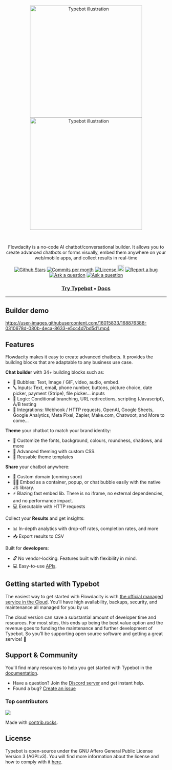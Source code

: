 <br />
<p align="center">
  <a href="https://typebot.io/#gh-light-mode-only" target="_blank">
    <img src="./.github/images/logo-light.png" alt="Typebot illustration" width="350px">
  </a>
  <a href="https://typebot.io/#gh-dark-mode-only" target="_blank">
    <img src="./.github/images/logo-dark.png" alt="Typebot illustration" width="350px">
  </a>
</p>
<br />

<p align="center">
Flowdacity is a no-code AI chatbot/conversational builder. It allows you to create advanced chatbots or forms visually, embed them anywhere on your web/mobile apps, and collect results in real-time
</p>

<p align="center">
<a href="https://github.com/ochui/flowdacity/stargazers"><img src="https://img.shields.io/github/stars/ochui/flowdacity" alt="Github Stars"></a>
</a>
<a href="https://github.com/ochui/flowdacity/pulse"><img src="https://img.shields.io/github/commit-activity/m/ochui/flowdacity" alt="Commits per month"></a>
<a href="https://github.com/baptistearno/typebot.io/blob/main/LICENSE"><img src="https://img.shields.io/badge/license-AGPLv3-purple" alt="License">
<a href="https://status.flowdacity.com"><img height="20px" src="https://betteruptime.com/status-badges/v1/monitor/10pyl.svg" alt="Uptime"></a>
<a href="https://github.com/ochui/flowdacity/issues/new"><img src="https://img.shields.io/badge/Report a bug-Github-%231F80C0" alt="Report a bug"></a>
<a href="https://github.com/ochui/flowdacity/discussions/new?category=q-a"><img src="https://img.shields.io/badge/Ask a question-Github-%231F80C0" alt="Ask a question"></a>
<a href="https://flowdacity.com/discord"><img src="https://img.shields.io/badge/Join community-Discord-%23404EED" alt="Ask a question"></a>

</p>

<h3 align="center">
  <b><a href="https://app.flowdacity.com/register">Try Typebot</a></b>
  •
  <b><a href="https://docs.flowdacity.com/">Docs</a></b>

---

## Builder demo

https://user-images.githubusercontent.com/16015833/168876388-0310678d-080b-4eca-8633-e5cc4d7bd5d1.mp4

## Features

Flowdacity makes it easy to create advanced chatbots. It provides the building blocks that are adaptable to any business use case.

**Chat builder** with 34+ building blocks such as:

- 💬 Bubbles: Text, Image / GIF, video, audio, embed.
- 🔤 Inputs: Text, email, phone number, buttons, picture choice, date picker, payment (Stripe), file picker... inputs
- 🧠 Logic: Conditional branching, URL redirections, scripting (Javascript), A/B testing
- 🔌 Integrations: Webhook / HTTP requests, OpenAI, Google Sheets, Google Analytics, Meta Pixel, Zapier, Make.com, Chatwoot, and More to come...

**Theme** your chatbot to match your brand identity:

- 🎨 Customize the fonts, background, colours, roundness, shadows, and more
- 💪 Advanced theming with custom CSS.
- 💾 Reusable theme templates

**Share** your chatbot anywhere:

- 🔗 Custom domain (coming soon)
- 👨‍💻 Embed as a container, popup, or chat bubble easily with the native JS library.
- ⚡ Blazing fast embed lib. There is no iframe, no external dependencies, and no performance impact.
- 💻 Executable with HTTP requests

Collect your **Results** and get insights:

- 📊 In-depth analytics with drop-off rates, completion rates, and more
- 📥 Export results to CSV

Built for **developers**:

- 🔓 No vendor-locking. Features built with flexibility in mind.
- 💻 Easy-to-use [APIs](https://docs.flowdacity.com/api-reference).

## Getting started with Typebot

The easiest way to get started with Flowdacity is with [the official managed service in the Cloud](https://app.flowdacity.com). You'll have high availability, backups, security, and maintenance all managed for you by us

The cloud version can save a substantial amount of developer time and resources. For most sites, this ends up being the best value option and the revenue goes to funding the maintenance and further development of Typebot.
So you’ll be supporting open source software and getting a great service! 💙

## Support & Community

You'll find many resources to help you get started with Typebot in the [documentation](https://docs.flowdacity.com/).

- Have a question? Join the [Discord server](https://flowdacity.com/discord) and get instant help.
- Found a bug? [Create an issue](https://github.com/ochui/flowdacity/issues/new)

### Top contributors

<a href="https://github.com/baptistearno/typebot.io/graphs/contributors">
  <img src="https://contrib.rocks/image?repo=baptistearno/typebot.io" />
</a>

Made with [contrib.rocks](https://contrib.rocks).

## License

Typebot is open-source under the GNU Affero General Public License Version 3 (AGPLv3). You will find more information about the license and how to comply with it [here](https://docs.flowdacity.com/self-hosting#license-requirements).
